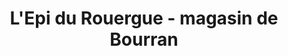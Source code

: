 ---
title: "L'Epi du Rouergue - magasin de Bourran"
url: /rodez/lepi-du-rouergue-magasin-de-bourran/
shop: boulangerie
---